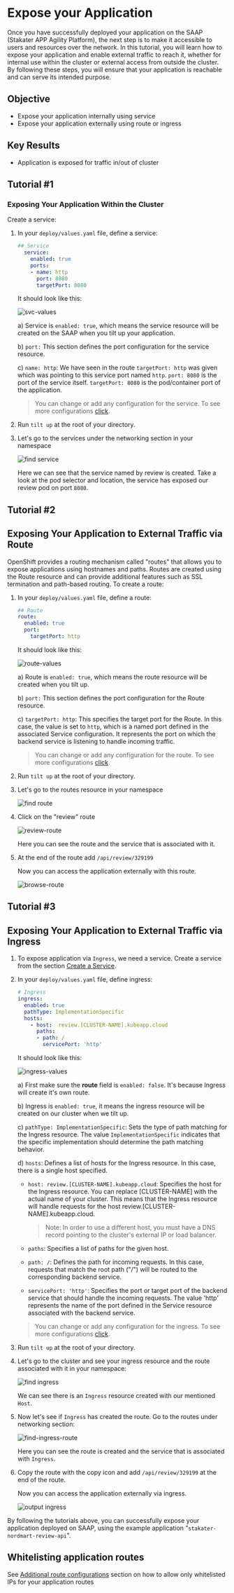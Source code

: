 # Expose your Application

Once you have successfully deployed your application on the SAAP (Stakater APP Agility Platform), the next step is to make it accessible to users and resources over the network. In this tutorial, you will learn how to expose your application and enable external traffic to reach it, whether for internal use within the cluster or external access from outside the cluster. By following these steps, you will ensure that your application is reachable and can serve its intended purpose.

## Objective

- Expose your application internally using service
- Expose your application externally using route or ingress

## Key Results

- Application is exposed for traffic in/out of cluster

## Tutorial #1

### Exposing Your Application Within the Cluster

Create a service:

1. In your `deploy/values.yaml` file, define a service:

    ```yaml
    ## Service
      service:
        enabled: true
        ports:
        - name: http
          port: 8080
          targetPort: 8080
    ```

    It should look like this:

    ![svc-values](images/svc-values.png)

    a) Service is `enabled: true`, which means the service resource will be created on the SAAP when you tilt up your application.

    b) `port:` This section defines the port configuration for the service resource.

    c) `name: http`: We have seen in the route `targetPort: http` was given which was pointing to this service port named `http`. `port: 8080` is the port of the service itself. `targetPort: 8080` is the pod/container port of the application.

      > You can change or add any configuration for the service. To see more configurations [click](https://github.com/stakater/application.git).

1. Run `tilt up` at the root of your directory.

1. Let's go to the services under the networking section in your namespace

      ![find service](images/svc.png)

    Here we can see that the service named by review is created. Take a look at the pod selector and location, the service has exposed our review pod on port `8080`.

## Tutorial #2

## Exposing Your Application to External Traffic via Route

OpenShift provides a routing mechanism called "routes" that allows you to expose applications using hostnames and paths. Routes are created using the Route resource and can provide additional features such as SSL termination and path-based routing. To create a route:

1. In your `deploy/values.yaml` file, define a route:

    ```yaml
    ## Route
    route:
      enabled: true
      port:
        targetPort: http
    ```

    It should look like this:

    ![route-values](images/route-values.png)

    a) Route is `enabled: true`, which means the route resource will be created when you tilt up.

    b) `port:` This section defines the port configuration for the Route resource.

    c) `targetPort: http`: This specifies the target port for the Route. In this case, the value is set to `http`, which is a named port defined in the associated Service configuration. It represents the port on which the backend service is listening to handle incoming traffic.

    > You can change or add any configuration for the route. To see more configurations [click](https://github.com/stakater/application.git).

1. Run `tilt up` at the root of your directory.

1. Let's go to the routes resource in your namespace

    ![find route](images/find-route.png)

1. Click on the "review" route

    ![review-route](images/review-route.png)

    Here you can see the route and the service that is associated with it.

1. At the end of the route add `/api/review/329199`

    Now you can access the application externally with this route.

    ![browse-route](images/browse-route.png)

## Tutorial #3

## Exposing Your Application to External Traffic via Ingress

1. To expose application via `Ingress`, we need a service. Create a service from the section [Create a Service](#exposing-your-application-within-the-cluster).

1. In your `deploy/values.yaml` file, define ingress:

    ```yaml
    # Ingress
    ingress:
      enabled: true
      pathType: ImplementationSpecific
      hosts:
        - host:  review.[CLUSTER-NAME].kubeapp.cloud
          paths:
          - path: /
            servicePort: 'http'
    ```

    It should look like this:

    ![ingress-values](images/ingress-values.png)

    a) First make sure the **route** field is `enabled: false`. It's because Ingress will create it's own route.

    b) Ingress is `enabled: true`, it means the ingress resource will be created on our cluster when we tilt up.

    c) `pathType: ImplementationSpecific`: Sets the type of path matching for the Ingress resource. The value `ImplementationSpecific` indicates that the specific implementation should determine the path matching behavior.

    d) `hosts`: Defines a list of hosts for the Ingress resource. In this case, there is a single host specified.

      - `host: review.[CLUSTER-NAME].kubeapp.cloud`: Specifies the host for the Ingress resource. You can replace [CLUSTER-NAME] with the actual name of your cluster. This means that the Ingress resource will handle requests for the host review.[CLUSTER-NAME].kubeapp.cloud.

        > Note: In order to use a different host, you must have a DNS record pointing to the cluster's external IP or load balancer.

      - `paths`: Specifies a list of paths for the given host.

      - `path: /`: Defines the path for incoming requests. In this case, requests that match the root path ("/") will be routed to the corresponding backend service.

      - `servicePort: 'http'`: Specifies the port or target port of the backend service that should handle the incoming requests. The value 'http' represents the name of the port defined in the Service resource associated with the backend service.

    > You can change or add any configuration for the ingress. To see more configurations [click](https://github.com/stakater/application.git).

1. Run `tilt up` at the root of your directory.

1. Let's go to the cluster and see your ingress resource and the route associated with it in your namespace:

    ![find ingress](images/find-ingress.png)

    We can see there is an `Ingress` resource created with our mentioned `Host`.

1. Now let's see if `Ingress` has created the route. Go to the routes under networking section:

    ![find-ingress-route](images/find-ingress-route.png)

   Here you can see the route is created and the service that is associated with `Ingress`.

1. Copy the route with the copy icon and add `/api/review/329199` at the end of the route.

    Now you can access the application externally via ingress.

    ![output ingress](images/output.png)

By following the tutorials above, you can successfully expose your application deployed on SAAP, using the example application "`stakater-nordmart-review-api`".

## Whitelisting application routes

See [Additional route configurations](../../../../for-administrators/secure-your-cluster/secure-routes.md#additional-route-configuration) section on how to allow only whitelisted IPs for your application routes

